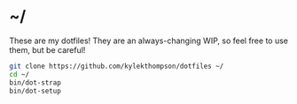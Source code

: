 # ~/

These are my dotfiles! They are an always-changing WIP, so feel free to use them, but be careful!

```bash
git clone https://github.com/kylekthompson/dotfiles ~/
cd ~/
bin/dot-strap
bin/dot-setup
```
